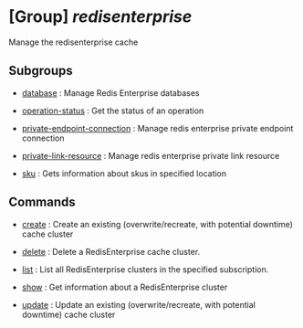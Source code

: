 # [Group] _redisenterprise_

Manage the redisenterprise cache

## Subgroups

- [database](/Commands/redisenterprise/database/readme.md)
: Manage Redis Enterprise databases

- [operation-status](/Commands/redisenterprise/operation-status/readme.md)
: Get the status of an operation

- [private-endpoint-connection](/Commands/redisenterprise/private-endpoint-connection/readme.md)
: Manage redis enterprise private endpoint connection

- [private-link-resource](/Commands/redisenterprise/private-link-resource/readme.md)
: Manage redis enterprise private link resource

- [sku](/Commands/redisenterprise/sku/readme.md)
: Gets information about skus in specified location

## Commands

- [create](/Commands/redisenterprise/_create.md)
: Create an existing (overwrite/recreate, with potential downtime) cache cluster

- [delete](/Commands/redisenterprise/_delete.md)
: Delete a RedisEnterprise cache cluster.

- [list](/Commands/redisenterprise/_list.md)
: List all RedisEnterprise clusters in the specified subscription.

- [show](/Commands/redisenterprise/_show.md)
: Get information about a RedisEnterprise cluster

- [update](/Commands/redisenterprise/_update.md)
: Update an existing (overwrite/recreate, with potential downtime) cache cluster
